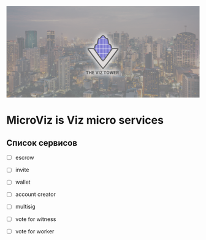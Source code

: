 ![](resources/baner/baner.png)

# MicroViz is Viz micro services

## Список сервисов
- [ ] escrow
- [ ] invite
- [ ] wallet
- [ ] account creator
- [ ] multisig
- [ ] vote for witness
- [ ] vote for worker

